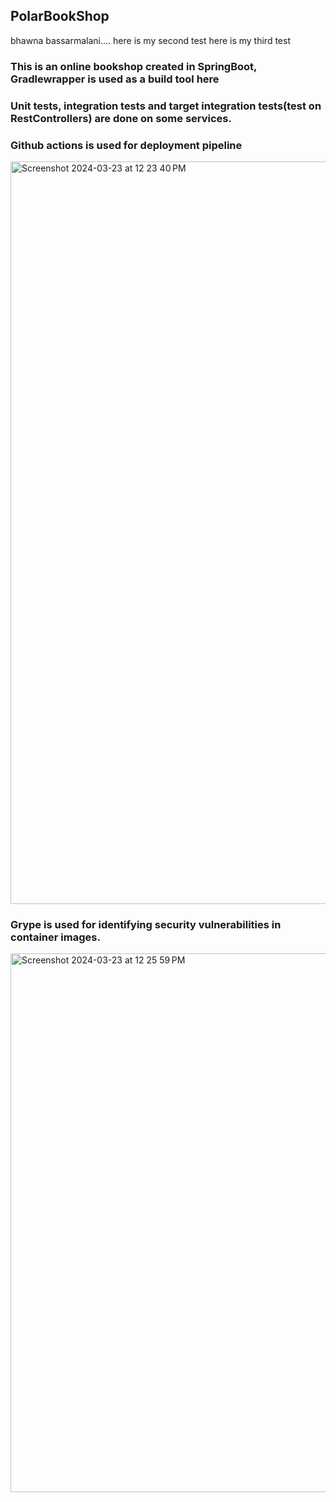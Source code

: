<h2>PolarBookShop</h2>
bhawna bassarmalani....
here is my second test
here is my third test
<h3>This is an online bookshop created in SpringBoot, Gradlewrapper is used as a build tool here</h3>
<h3>Unit tests, integration tests and target integration tests(test on RestControllers) are done on some services. </h3>

<h3>Github actions is used for deployment pipeline</h3>

<img width="1188" alt="Screenshot 2024-03-23 at 12 23 40 PM" src="https://github.com/BhawnaBassarmalani/Cloud-native-spring/assets/113149626/3f7408c9-f671-4227-b9c0-d0aeccf252e8">

<h3>Grype is used for identifying security vulnerabilities in container images.</h3>
<img width="862" alt="Screenshot 2024-03-23 at 12 25 59 PM" src="https://github.com/BhawnaBassarmalani/Cloud-native-spring/assets/113149626/9cd73616-64d7-4bfe-9ede-7216d98c4c99">
